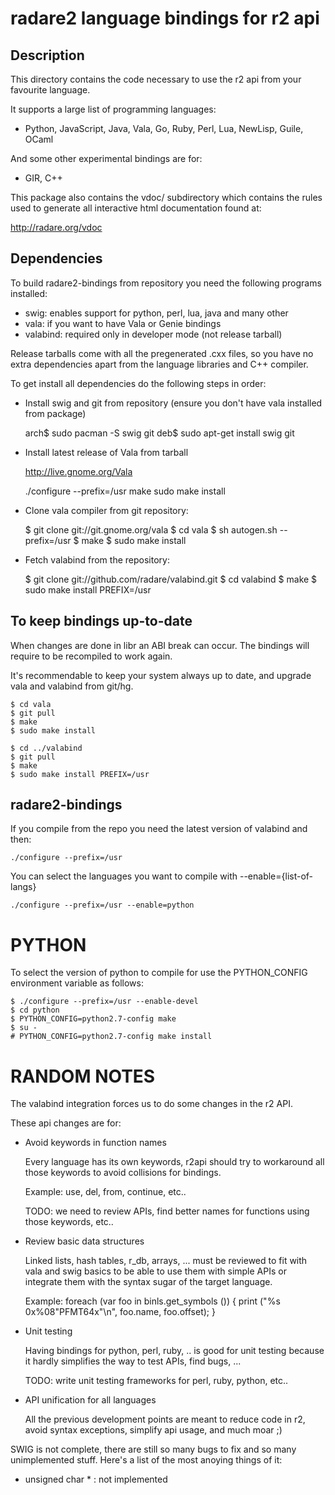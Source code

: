 
radare2 language bindings for r2 api
====================================

Description
-----------

This directory contains the code necessary to use the r2 api from your
favourite language.

It supports a large list of programming languages:

  - Python, JavaScript, Java, Vala, Go, Ruby, Perl, Lua, NewLisp, Guile, OCaml

And some other experimental bindings are for:

  - GIR, C++

This package also contains the vdoc/ subdirectory which contains the
rules used to generate all interactive html documentation found at:

   http://radare.org/vdoc


Dependencies
------------

To build radare2-bindings from repository you need the following programs installed:

  * swig: enables support for python, perl, lua, java and many other
  * vala: if you want to have Vala or Genie bindings
  * valabind: required only in developer mode (not release tarball)

Release tarballs come with all the pregenerated .cxx files, so you have
no extra dependencies apart from the language libraries and C++ compiler.

To get install all dependencies do the following steps in order:

  * Install swig and git from repository
    (ensure you don't have vala installed from package)

	arch$ sudo pacman -S swig git
	deb$ sudo apt-get install swig git

  * Install latest release of Vala from tarball

	http://live.gnome.org/Vala

	./configure --prefix=/usr
	make
	sudo make install
  
  * Clone vala compiler from git repository:

	$ git clone git://git.gnome.org/vala
	$ cd vala
	$ sh autogen.sh --prefix=/usr
	$ make
	$ sudo make install

  * Fetch valabind from the repository:
 
	$ git clone git://github.com/radare/valabind.git
	$ cd valabind
	$ make
	$ sudo make install PREFIX=/usr


To keep bindings up-to-date
---------------------------

When changes are done in libr an ABI break can occur. The bindings will require
to be recompiled to work again.

It's recommendable to keep your system always up to date, and upgrade vala
and valabind from git/hg.

	$ cd vala
	$ git pull
	$ make
	$ sudo make install

	$ cd ../valabind
	$ git pull
	$ make
	$ sudo make install PREFIX=/usr


radare2-bindings
----------------

If you compile from the repo you need the latest version of valabind and then:

	./configure --prefix=/usr

You can select the languages you want to compile with --enable={list-of-langs}

	./configure --prefix=/usr --enable=python


PYTHON
======

To select the version of python to compile for use the PYTHON_CONFIG
environment variable as follows:

	$ ./configure --prefix=/usr --enable-devel
	$ cd python
	$ PYTHON_CONFIG=python2.7-config make
	$ su -
	# PYTHON_CONFIG=python2.7-config make install


RANDOM NOTES
===========

The valabind integration forces us to do some changes in the r2 API.

These api changes are for:

  - Avoid keywords in function names

    Every language has its own keywords, r2api should try to workaround
    all those keywords to avoid collisions for bindings.

    Example: use, del, from, continue, etc..

    TODO: we need to review APIs, find better names for functions using
    those keywords, etc..

  - Review basic data structures

    Linked lists, hash tables, r_db, arrays, ... must be reviewed to
    fit with vala and swig basics to be able to use them with simple
    APIs or integrate them with the syntax sugar of the target language.

    Example:
      foreach (var foo in binls.get_symbols ()) {
        print ("%s 0x%08"PFMT64x"\n", foo.name, foo.offset);
      }

  - Unit testing

    Having bindings for python, perl, ruby, .. is good for unit testing
    because it hardly simplifies the way to test APIs, find bugs, ...

    TODO: write unit testing frameworks for perl, ruby, python, etc..

  - API unification for all languages

    All the previous development points are meant to reduce code in r2,
    avoid syntax exceptions, simplify api usage, and much moar ;)

SWIG is not complete, there are still so many bugs to fix and so many
unimplemented stuff. Here's a list of the most anoying things of it:

  - unsigned char * : not implemented
